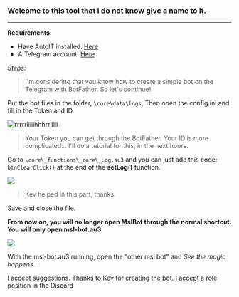 ### Welcome to this tool that I do not know give a name to it. ###
---------------------------

**Requirements:**


- Have AutoIT installed: [Here](Https://www.autoitscript.com/cgi-bin/getfile.pl?autoit3/autoit-v3-setup.exe "Click Here")
- A Telegram account: [Here](Https://telegram.org/ "Click Here")

*Steps:*

> I'm considering that you know how to create a simple bot on the Telegram with BotFather. So let's continue!

Put the bot files in the folder, `\core\data\logs`, Then open the config.ini and fill in the Token and ID.

![rrrrriiiiihhhrrlllll](https://image.prntscr.com/image/ZdulJ55VTVCZoxi2lQnRxA.png)

> Your Token you can get through the BotFather.
> Your ID is more complicated... I'll do a tutorial for this, in the next hours.

Go to `\core\_functions\_core\_Log.au3` and you can just add this code: `btnClearClick()` at the end of the **setLog()** function.

![](https://image.prntscr.com/image/5t4HwkZ0SkqSuW8DTPKWmg.png)

> Kev helped in this part, thanks.

Save and close the file.

**From now on, you will no longer open MslBot through the normal shortcut. You will only open msl-bot.au3**

![](https://image.prntscr.com/image/2JRWF-b-RTCQlb5MmbaeKg.png)

With the msl-bot.au3 running, open the "other msl bot" and *See the magic happens*..


I accept suggestions.
Thanks to Kev for creating the bot.
I accept a role position in the Discord
